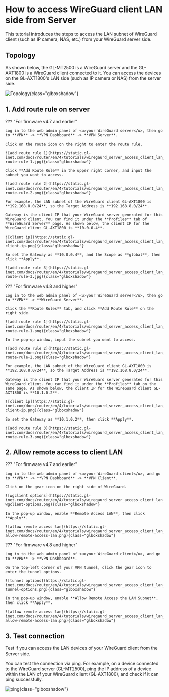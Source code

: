 # How to access WireGuard client LAN side from Server

This tutorial introduces the steps to access the LAN subnet of WireGuard client (such as IP camera, NAS, etc.) from your WireGuard server side.

## Topology

As shown below, the GL-MT2500 is a WireGuard server and the GL-AXT1800 is a WireGuard client connected to it. You can access the devices on the GL-AXT1800's LAN side (such as IP camera or NAS) from the server side.

![Topology](https://static.gl-inet.com/docs/router/en/4/tutorials/wiregaurd_server_access_client_lan_side/Topology.jpg){class="glboxshadow"}

## 1. Add route rule on server

??? "For firmware v4.7 and earlier"

    Log in to the web admin panel of <u>your WireGuard server</u>, then go to **VPN** -> **VPN Dashboard** -> **VPN Server**.

    Click on the route icon on the right to enter the route rule.

    ![add route rule 1](https://static.gl-inet.com/docs/router/en/4/tutorials/wiregaurd_server_access_client_lan_side/4.7-route-rule-1.jpg){class="glboxshadow"}

    Click **Add Route Rule** in the upper right corner, and input the subnet you want to access.

    ![add route rule 2](https://static.gl-inet.com/docs/router/en/4/tutorials/wiregaurd_server_access_client_lan_side/4.7-route-rule-2.png){class="glboxshadow"}

    For example, the LAN subnet of the WireGuard client GL-AXT1800 is **192.168.8.0/24**, so the Target Address is **192.168.8.0/24**. 
    
    Gateway is the client IP that your WireGuard server generated for this WireGuard client. You can find it under the **Profiles** tab of **WireGuard Server** page. As shown below, the client IP for the WireGuard client GL-AXT1800 is **10.0.0.4**.
    
    ![client ip](https://static.gl-inet.com/docs/router/en/4/tutorials/wiregaurd_server_access_client_lan_side/4.7-client-ip.png){class="glboxshadow"}
    
    So set the Gateway as **10.0.0.4**, and the Scope as **global**, then click **Apply**.

    ![add route rule 3](https://static.gl-inet.com/docs/router/en/4/tutorials/wiregaurd_server_access_client_lan_side/4.7-route-rule-3.jpg){class="glboxshadow"}

??? "For firmware v4.8 and higher"

    Log in to the web admin panel of <u>your WireGuard server</u>, then go to **VPN** -> **WireGuard Server**.

    Click the **Route Rules** tab, and click **Add Route Rule** on the right side.

    ![add route rule 1](https://static.gl-inet.com/docs/router/en/4/tutorials/wiregaurd_server_access_client_lan_side/4.8-route-rule-1.png){class="glboxshadow"}

    In the pop-up window, input the subnet you want to access.

    ![add route rule 2](https://static.gl-inet.com/docs/router/en/4/tutorials/wiregaurd_server_access_client_lan_side/4.8-route-rule-2.png){class="glboxshadow"}

    For example, the LAN subnet of the WireGuard client GL-AXT1800 is **192.168.8.0/24**, so the Target Address is **192.168.8.0/24**. 
    
    Gateway is the client IP that your WireGuard server generated for this WireGuard client. You can find it under the **Profiles** tab on the same page. As shown below, the client IP for the WireGuard client GL-AXT1800 is **10.1.0.2**.

    ![client ip](https://static.gl-inet.com/docs/router/en/4/tutorials/wiregaurd_server_access_client_lan_side/4.8-client-ip.png){class="glboxshadow"}

    So set the Gateway as **10.1.0.2**, then click **Apply**.

    ![add route rule 3](https://static.gl-inet.com/docs/router/en/4/tutorials/wiregaurd_server_access_client_lan_side/4.8-route-rule-3.png){class="glboxshadow"}

## 2. Allow remote access to client LAN

??? "For firmware v4.7 and earlier"

    Log in to the web admin panel of <u>your WireGuard client</u>, and go to **VPN** -> **VPN Dashboard** -> **VPN Client**.

    Click on the gear icon on the right side of WireGuard.

    ![wgclient options](https://static.gl-inet.com/docs/router/en/4/tutorials/wiregaurd_server_access_client_lan_side/4.7-wgclient-options.png){class="glboxshadow"}

    In the pop-up window, enable **Remote Access LAN**, then click **Apply**.

    ![allow remote access lan](https://static.gl-inet.com/docs/router/en/4/tutorials/wiregaurd_server_access_client_lan_side/4.7-allow-remote-access-lan.png){class="glboxshadow"}

??? "For firmware v4.8 and higher"

    Log in to the web admin panel of <u>your WireGuard client</u>, and go to **VPN** -> **VPN Dashboard**.

    On the top-left corner of your VPN tunnel, click the gear icon to enter the tunnel options.

    ![tunnel options](https://static.gl-inet.com/docs/router/en/4/tutorials/wiregaurd_server_access_client_lan_side/4.8-tunnel-options.png){class="glboxshadow"}

    In the pop-up window, enable **Allow Remote Access the LAN Subnet**, then click **Apply**.

    ![allow remote access lan](https://static.gl-inet.com/docs/router/en/4/tutorials/wiregaurd_server_access_client_lan_side/4.8-allow-remote-access-lan.png){class="glboxshadow"}

## 3. Test connection

Test if you can access the LAN devices of your WireGuard client from the Server side.

You can test the connection via ping. For example, on a device connected to the WireGuard server (GL-MT2500), ping the IP address of a device within the LAN of your WireGuard client (GL-AXT1800), and check if it can ping successfully.

![ping](https://static.gl-inet.com/docs/router/en/4/tutorials/wiregaurd_server_access_client_lan_side/ping.jpg){class="glboxshadow"}